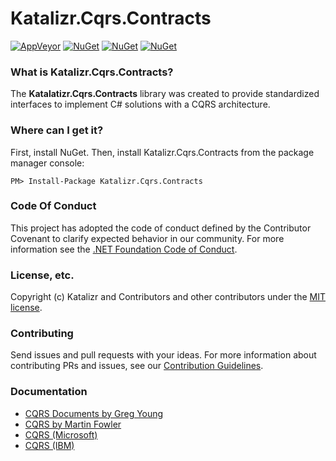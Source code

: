 # Katalizr.Cqrs.Contracts
[![AppVeyor](https://img.shields.io/appveyor/ci/Aadryn/katalizr-cqrs-contracts.svg)](https://ci.appveyor.com/project/Aadryn/katalizr-cqrs-contracts)
[![NuGet](https://img.shields.io/nuget/v/Katalizr.Cqrs.Contracts.svg)](https://www.nuget.org/packages/Katalizr.Cqrs.Contracts/)
[![NuGet](https://img.shields.io/nuget/vpre/Katalizr.Cqrs.Contracts.svg)](https://www.nuget.org/packages/Katalizr.Cqrs.Contracts/)
[![NuGet](https://img.shields.io/nuget/dt/Katalizr.Cqrs.Contracts.svg)](https://www.nuget.org/packages/Katalizr.Cqrs.Contracts/)

### What is Katalizr.Cqrs.Contracts?
The **Katalatizr.Cqrs.Contracts** library was created to provide standardized interfaces to implement C# solutions with a CQRS architecture.

### Where can I get it?
First, install NuGet. Then, install Katalizr.Cqrs.Contracts from the package manager console:
```
PM> Install-Package Katalizr.Cqrs.Contracts
```

### Code Of Conduct
This project has adopted the code of conduct defined by the Contributor Covenant to clarify expected behavior in our community.
For more information see the [.NET Foundation Code of Conduct](https://dotnetfoundation.org/code-of-conduct). 

### License, etc.
Copyright (c) Katalizr and Contributors and other contributors under the [MIT license](LICENSE).

### Contributing
Send issues and pull requests with your ideas. For more information about contributing PRs and issues, see our [Contribution Guidelines](CONTRIBUTING.md).

### Documentation
- [CQRS Documents by Greg Young](https://cqrs.files.wordpress.com/2010/11/cqrs_documents.pdf)
- [CQRS by Martin Fowler](https://martinfowler.com/bliki/CQRS.html)
- [CQRS (Microsoft)](https://docs.microsoft.com/en-us/azure/architecture/patterns/cqrs)
- [CQRS (IBM)](https://www.ibm.com/developerworks/cloud/library/cl-build-app-using-microservices-and-cqrs-trs/index.html)
